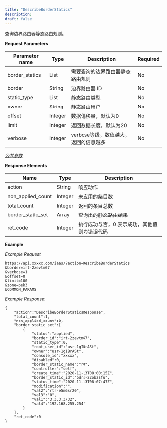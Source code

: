 ```yaml
---
title: "DescribeBorderStatics"
description: 
draft: false
---
```




查询边界路由器静态路由规则。


**Request Parameters**

| Parameter name | Type | Description | Required |
| --- | --- | --- | --- |
| border_statics | List | 需要查询的边界路由器静态路由规则 | No |
| border | String | 边界路由器 ID | No |
| static_type | List | 静态路由类型 | No |
| owner | String | 静态路由用户 | No |
| offset | Integer | 数据偏移量，默认为0 | No |
| limit | Integer | 返回数据长度，默认为20 | No |
| verbose | Integer | verbose等级，数值越大，返回的信息越多 | No |

[_公共参数_](../../../parameters/)

**Response Elements**

| Name | Type | Description |
| --- | --- | --- |
| action | String | 响应动作 |
| non_applied_count | Integer | 未应用的条目数 |
| total_count | Integer | 返回的条目总数 |
| border_static_set | Array | 查询出的静态路由结果 |
| ret_code | Integer | 执行成功与否，0 表示成功，其他值则为错误代码 |

**Example**

_Example Request_

```
https://api.xxxxx.com/iaas/?action=DescribeBorderStatics
&border=irt-2zevtm67
&verbose=1
&offset=0
&limit=100
&zone=pek3
&COMMON_PARAMS
```

_Example Response_:

```
{
    "action":"DescribeBorderStaticsResponse",
    "total_count":1,
    "non_applied_count":0,
    "border_static_set":[
        {
            "status":"applied",
            "border_id":"irt-2zevtm67",
            "static_type":0,
            "root_user_id":"usr-1gIBrASt",
            "owner":"usr-1gIBrASt",
            "console_id":"xxxxx",
            "disabled":0,
            "border_static_name":"r0",
            "controller":"self",
            "create_time":"2020-11-13T08:00:15Z",
            "border_static_id":"bdrs-22obzsfu",
            "status_time":"2020-11-13T08:07:47Z",
            "modification":"",
            "val2":"rtr-e5m6sr20",
            "val3":"0",
            "val1":"3.3.3.3/32",
            "val4":"192.168.255.254"
        }
    ],
    "ret_code":0
}
```
